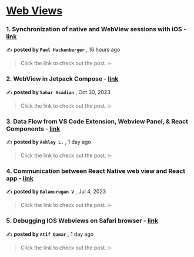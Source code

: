 
<h1><a href=https://medium.com/tag/webview/recommended target="_blank" rel="noopener noreferrer">Web Views</a></h1>
<h3>1. Synchronization of native and WebView sessions with iOS - <a href=https://medium.com/@paul-hackenberger/synchronization-of-native-and-webview-sessions-with-ios-9fe2199b44c9?source=tag_recommended_feed---------0-84----------webview----------e251467f_14fb_4cc1_bd71_5cb820f66f5c------- target="_blank" rel="noopener noreferrer">link</a></h3>

✍️ **posted by `Paul Hackenberger`** <date> , 16 hours ago</date>

<blockquote>Click the link to check out the post. ⌲</blockquote>

<h3>2. WebView in Jetpack Compose - <a href=https://medium.com/@sahar.asadian90/webview-in-jetpack-compose-71f237873c2e?source=tag_recommended_feed---------1-85----------webview----------e251467f_14fb_4cc1_bd71_5cb820f66f5c------- target="_blank" rel="noopener noreferrer">link</a></h3>

✍️ **posted by `Sahar Asadian`** <date> , Oct 30, 2023</date>

<blockquote>Click the link to check out the post. ⌲</blockquote>

<h3>3. Data Flow from VS Code Extension, Webview Panel, & React Components - <a href=https://medium.com/@ashleyluu87/data-flow-from-vs-code-extension-webview-panel-react-components-2f94b881467e?source=tag_recommended_feed---------2-84----------webview----------e251467f_14fb_4cc1_bd71_5cb820f66f5c------- target="_blank" rel="noopener noreferrer">link</a></h3>

✍️ **posted by `Ashley L.`** <date> , 1 day ago</date>

<blockquote>Click the link to check out the post. ⌲</blockquote>

<h3>4. Communication between React Native web view and React app - <a href=https://medium.com/@svbala99/communication-between-react-native-web-view-and-react-app-c0fb0af7e5a6?source=tag_recommended_feed---------3-85----------webview----------e251467f_14fb_4cc1_bd71_5cb820f66f5c------- target="_blank" rel="noopener noreferrer">link</a></h3>

✍️ **posted by `Balamurugan V`** <date> , Jul 4, 2023</date>

<blockquote>Click the link to check out the post. ⌲</blockquote>

<h3>5. Debugging IOS Webviews on Safari browser - <a href=https://medium.com/@atifqamar29/debugging-ios-webviews-on-safari-browser-822def097497?source=tag_recommended_feed---------4-84----------webview----------e251467f_14fb_4cc1_bd71_5cb820f66f5c------- target="_blank" rel="noopener noreferrer">link</a></h3>

✍️ **posted by `Atif Qamar`** <date> , 1 day ago</date>

<blockquote>Click the link to check out the post. ⌲</blockquote>

